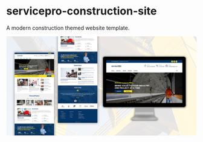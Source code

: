 # servicepro-construction-site
A modern construction themed website template.

<img src="/assets/img/servicepro-preview.jpg">
